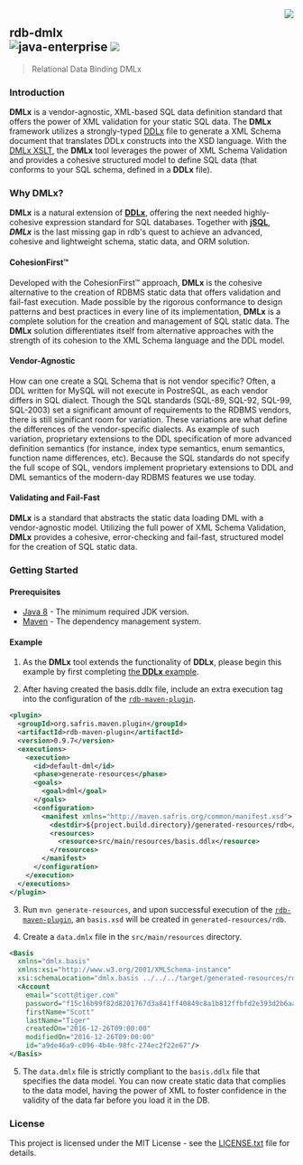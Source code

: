 <img src="https://www.cohesionfirst.org/logo.png" align="right">

## rdb-dmlx<br>![java-enterprise][java-enterprise] <a href="https://www.cohesionfirst.org/"><img src="https://img.shields.io/badge/CohesionFirst%E2%84%A2--blue.svg"></a>
> Relational Data Binding DMLx

### Introduction

**DMLx** is a vendor-agnostic, XML-based SQL data definition standard that offers the power of XML validation for your static SQL data. The **DMLx** framework utilizes a strongly-typed [DDLx][ddlx.xsd] file to generate a XML Schema document that translates DDLx constructs into the XSD language. With the [DMLx XSLT][dmlx.xsl], the **DMLx** tool leverages the power of XML Schema Validation and provides a cohesive structured model to define SQL data (that conforms to your SQL schema, defined in a **DDLx** file).

### Why **DMLx**?

**DMLx** is a natural extension of [**DDLx**][ddlx], offering the next needed highly-cohesive expression standard for SQL databases. Together with [**jSQL**][jsql], ***DMLx*** is the last missing gap in rdb's quest to achieve an advanced, cohesive and lightweight schema, static data, and ORM solution.

#### CohesionFirst™

Developed with the CohesionFirst™ approach, **DMLx** is the cohesive alternative to the creation of RDBMS static data that offers validation and fail-fast execution. Made possible by the rigorous conformance to design patterns and best practices in every line of its implementation, **DMLx** is a complete solution for the creation and management of SQL static data. The **DMLx** solution differentiates itself from alternative approaches with the strength of its cohesion to the XML Schema language and the DDL model.

#### Vendor-Agnostic

How can one create a SQL Schema that is not vendor specific? Often, a DDL written for MySQL will not execute in PostreSQL, as each vendor differs in SQL dialect. Though the SQL standards (SQL-89, SQL-92, SQL-99, SQL-2003) set a significant amount of requirements to the RDBMS vendors, there is still significant room for variation. These variations are what define the differences of the vendor-specific dialects. As example of such variation, proprietary extensions to the DDL specification of more advanced definition semantics (for instance, index type semantics, enum semantics, function name differences, etc). Because the SQL standards do not specify the full scope of SQL, vendors implement proprietary extensions to DDL and DML semantics of the modern-day RDBMS features we use today.

#### Validating and Fail-Fast

**DMLx** is a standard that abstracts the static data loading DML with a vendor-agnostic model. Utilizing the full power of XML Schema Validation, **DMLx** provides a cohesive, error-checking and fail-fast, structured model for the creation of SQL static data.

### Getting Started

#### Prerequisites

* [Java 8][jdk8-download] - The minimum required JDK version.
* [Maven][maven] - The dependency management system.

#### Example

1. As the **DMLx** tool extends the functionality of **DDLx**, please begin this example by first completing [the **DDLx** example][ddlx-example].

2. After having created the basis.ddlx file, include an extra execution tag into the configuration of the [`rdb-maven-plugin`][rdb-maven-plugin].

  ```xml
  <plugin>
    <groupId>org.safris.maven.plugin</groupId>
    <artifactId>rdb-maven-plugin</artifactId>
    <version>0.9.7</version>
    <executions>
      <execution>
        <id>default-dml</id>
        <phase>generate-resources</phase>
        <goals>
          <goal>dml</goal>
        </goals>
        <configuration>
          <manifest xmlns="http://maven.safris.org/common/manifest.xsd">
            <destdir>${project.build.directory}/generated-resources/rdb</destdir>
            <resources>
              <resource>src/main/resources/basis.ddlx</resource>
            </resources>
          </manifest>
        </configuration>
      </execution>
    </executions>
  </plugin>
  ```

3. Run `mvn generate-resources`, and upon successful execution of the [`rdb-maven-plugin`][rdb-maven-plugin], an `basis.xsd` will be created in `generated-resources/rdb`.

4. Create a `data.dmlx` file in the `src/main/resources` directory.

  ```xml
  <Basis
    xmlns="dmlx.basis"
    xmlns:xsi="http://www.w3.org/2001/XMLSchema-instance"
    xsi:schemaLocation="dmlx.basis ../../../target/generated-resources/rdb/basis.xsd">
    <Account
      email="scott@tiger.com"
      password="f15c16b99f82d8201767d3a841ff40849c8a1b812ffbfd2e393d2b6aa6682a6e"
      firstName="Scott"
      lastName="Tiger"
      createdOn="2016-12-26T09:00:00"
      modifiedOn="2016-12-26T09:00:00"
      id="a9de46a9-c096-4b4e-98fc-274ec2f22e67"/>
  </Basis>
  ```

5. The `data.dmlx` file is strictly compliant to the `basis.ddlx` file that specifies the data model. You can now create static data that complies to the data model, having the power of XML to foster confidence in the validity of the data far before you load it in the DB.

### License

This project is licensed under the MIT License - see the [LICENSE.txt](LICENSE.txt) file for details.

[ddlx-example]: https://github.com/SevaSafris/rdb/tree/master/ddlx#example
[ddlx.xsd]: https://github.com/SevaSafris/rdb/blob/master/ddlx/src/main/resources/ddlx.xsd
[ddlx]: https://github.com/SevaSafris/rdb/blob/master/ddlx
[dmlx.xsl]: https://github.com/SevaSafris/rdb/blob/master/dmlx/src/main/resources/dmlx.xsl
[java-enterprise]: https://img.shields.io/badge/java-enterprise-blue.svg
[jdk8-download]: http://www.oracle.com/technetwork/java/javase/downloads/jdk8-downloads-2133151.html
[jsql]: https://github.com/SevaSafris/rdb/blob/master/jsql
[maven-archetype-quickstart]: http://maven.apache.org/archetypes/maven-archetype-quickstart
[maven]: https://maven.apache.org/
[rdb-maven-plugin]: https://github.com/SevaSafris/rdb-maven-plugin